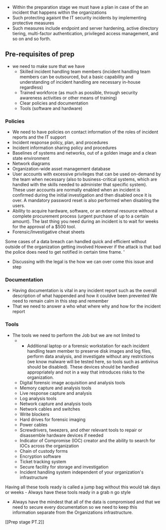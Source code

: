 - Within the preparation stage we must have a plan in case of the an incident that happens within the organizations
- Such protecting agaisnt the IT security incidents by implementing protective measures
- Such measures include endpoint and server hardening, active directory tiering, multi-factor authentication, privileged access management, and so on and so forth.

## Pre-requisites of prep
- we need to make sure that we have 
	-  Skilled incident handling team members (incident handling team members can be outsourced, but a basic capability and understanding of incident handling are necessary in-house regardless)
	- Trained workforce (as much as possible, through security awareness activities or other means of training)
	- Clear policies and documentation
	- Tools (software and hardware)


### Policies 
- We need to have policies on contact information of the roles of incident reports and the IT support 
- Incident response policy, plan, and procedures
- Incident information sharing policy and procedures
- Baselines of systems and networks, out of a golden image and a clean state environment
- Network diagrams
- Organization-wide asset management database
- User accounts with excessive privileges that can be used on-demand by the team when necessary (also to business-critical systems, which are handled with the skills needed to administer that specific system). These user accounts are normally enabled when an incident is confirmed during the initial investigation and then disabled once it is over. A mandatory password reset is also performed when disabling the users.
- Ability to acquire hardware, software, or an external resource without a complete procurement process (urgent purchase of up to a certain amount). The last thing you need during an incident is to wait for weeks for the approval of a $500 tool.
- Forensic/Investigative cheat sheets

Some cases of a data breach can handled quick and efficient without outside of the organization getting involved However if the attack is that bad the police does need to get notified in certain time frame. '

- Discussing with the legal is the how we can over come this issue and step

### Documentation 
- Having documentation is vital in any incident report such as the overall description of what happended and how it couldve been prevented We need to remain calm in this step and remember
- That we need to answer a who what where why and how for the incident report

### Tools
- The tools we need to perform the Job but we are not limited to 
	- - Additional laptop or a forensic workstation for each incident handling team member to preserve disk images and log files, perform data analysis, and investigate without any restrictions (we know malware will be tested here, so tools such as antivirus should be disabled). These devices should be handled appropriately and not in a way that introduces risks to the organization.
	- Digital forensic image acquisition and analysis tools
	- Memory capture and analysis tools
	- Live response capture and analysis
	- Log analysis tools
	- Network capture and analysis tools
	- Network cables and switches
	- Write blockers
	- Hard drives for forensic imaging
	- Power cables
	- Screwdrivers, tweezers, and other relevant tools to repair or disassemble hardware devices if needed
	- Indicator of Compromise (IOC) creator and the ability to search for IOCs across the organization
	- Chain of custody forms
	- Encryption software
	- Ticket tracking system
	- Secure facility for storage and investigation
	- Incident handling system independent of your organization's infrastructure

Having all these tools ready is called a jump bag without this would tak days or weeks 
	-  Always have these tools ready in a grab n go style

- Always have the mindest that all of the data is compromised and that we need to secure every documentation so we need to keep this information separate from the Organizations infrastructure. 

[[Prep stage PT.2]]